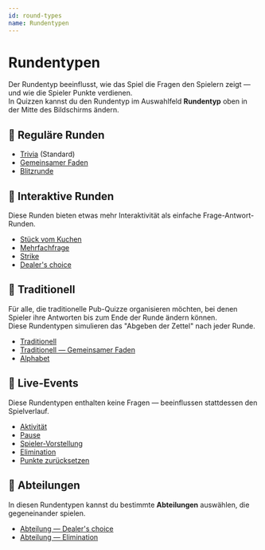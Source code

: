 ```yaml
---
id: round-types
name: Rundentypen
---
```


# Rundentypen

Der Rundentyp beeinflusst, wie das Spiel die Fragen den Spielern zeigt — und wie die Spieler Punkte verdienen.\
In Quizzen kannst du den Rundentyp im Auswahlfeld **Rundentyp** oben in der Mitte des Bildschirms ändern.

## 🧠 Reguläre Runden

- [Trivia](011-trivia.md) (Standard)
- [Gemeinsamer Faden](012-common-thread.md)
- [Blitzrunde](013-lightning-round.md)

## 🤹 Interaktive Runden

Diese Runden bieten etwas mehr Interaktivität als einfache Frage-Antwort-Runden.

- [Stück vom Kuchen](021-piece-of-pie.md)
- [Mehrfachfrage](022-multiquestion.md)
- [Strike](023-strike.md)
- [Dealer's choice](024-dealers-choice.md)

## 🍺 Traditionell

Für alle, die traditionelle Pub-Quizze organisieren möchten, bei denen Spieler ihre Antworten bis zum Ende der Runde ändern können.\
Diese Rundentypen simulieren das "Abgeben der Zettel" nach jeder Runde.

- [Traditionell](030-traditional.md)
- [Traditionell — Gemeinsamer Faden](031-traditional-ct.md)
- [Alphabet](032-alphabet.md)

## 🎉 Live-Events

Diese Rundentypen enthalten keine Fragen — beeinflussen stattdessen den Spielverlauf.

- [Aktivität](040-activity.md)
- [Pause](060-intermission.md)
- [Spieler-Vorstellung](061-player-introduction.md)
- [Elimination](050-elimination.md)
- [Punkte zurücksetzen](051-reset-points.md)

## 🏢 Abteilungen

In diesen Rundentypen kannst du bestimmte **Abteilungen** auswählen, die gegeneinander spielen.

- [Abteilung — Dealer's choice](070-departments-dealers-choice.md)
- [Abteilung — Elimination](071-departments-elimination.md)
